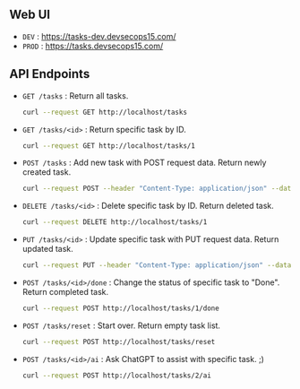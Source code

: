 ## Web UI

- `DEV` : https://tasks-dev.devsecops15.com/
- `PROD` : https://tasks.devsecops15.com/

## API Endpoints

- `GET /tasks` : Return all tasks.
  ```bash
  curl --request GET http://localhost/tasks
  ```
- `GET /tasks/<id>` : Return specific task by ID.
  ```bash
  curl --request GET http://localhost/tasks/1
  ```
- `POST /tasks` : Add new task with POST request data. Return newly created task.
  ```bash
  curl --request POST --header "Content-Type: application/json" --data '{"Title":"new title","Details":"new details"}' http://localhost/tasks
  ```
- `DELETE /tasks/<id>` : Delete specific task by ID. Return deleted task.
  ```bash
  curl --request DELETE http://localhost/tasks/1
  ```
- `PUT /tasks/<id>` : Update specific task with PUT request data. Return updated task.
  ```bash
  curl --request PUT --header "Content-Type: application/json" --data '{"Title":"updated title","Details":"updated details","Status":"updated status"}' http://localhost/tasks/1
  ```
- `POST /tasks/<id>/done` : Change the status of specific task to "Done". Return completed task.
  ```bash
  curl --request POST http://localhost/tasks/1/done
  ```
- `POST /tasks/reset` : Start over. Return empty task list.
  ```bash
  curl --request POST http://localhost/tasks/reset
  ```
- `POST /tasks/<id>/ai` : Ask ChatGPT to assist with specific task. ;)
  ```bash
  curl --request POST http://localhost/tasks/2/ai
  ```
